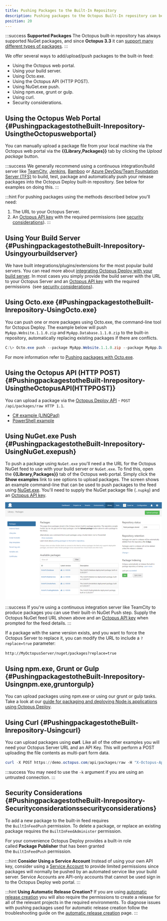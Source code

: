 ```yaml
---
title: Pushing Packages to the Built-In Repository
description: Pushing packages to the Octopus Built-In repository can be done in numerous ways including the Octopus web portal, your build server, and common command line utilities.
position: 20
---
```


:::success
**Supported Packages**
The Octopus built-in repository has always supported NuGet packages, and since **Octopus 3.3** it can [support many different types of packages](/docs/packaging-applications/index.md#supported-formats).
:::

We offer several ways to add/upload/push packages to the built-in feed:

- Using the Octopus web portal.
- Using your build server.
- Using Octo.exe.
- Using the Octopus API (HTTP POST).
- Using NuGet.exe push.
- Using npm.exe, grunt or gulp.
- Using curl.
- Security considerations.

## Using the Octopus Web Portal {#PushingpackagestotheBuilt-Inrepository-UsingtheOctopuswebportal}

You can manually upload a package file from your local machine via the Octopus web portal via the **{{Library,Packages}}** tab by clicking the *Upload package* button.


:::success
We generally recommend using a continuous integration/build server like [TeamCity](/docs/api-and-integration/teamcity.md), [Jenkins](/docs/packaging-applications/build-servers/jenkins.md), [Bamboo](/docs/packaging-applications/build-servers/bamboo.md) or [Azure DevOps/Team Foundation Server (TFS)](/docs/packaging-applications/build-servers/tfs-azure-devops/index.md) to build, test, package and automatically push your release packages into the Octopus Deploy built-in repository. See below for examples on doing this.
:::

:::hint
For pushing packages using the methods described below you'll need:

1. The URL to your Octopus Server.
2. An [Octopus API key](/docs/api-and-integration/api/how-to-create-an-api-key.md) with the required permissions (see [security considerations](/docs/packaging-applications/package-repositories/built-in-repository/pushing-packages-to-the-built-in-repository.md)).
:::

## Using Your Build Server {#PushingpackagestotheBuilt-Inrepository-Usingyourbuildserver}

We have built integrations/plugins/extensions for the most popular build servers. You can read more about [integrating Octopus Deploy with your build server](/docs/api-and-integration/index.md). In most cases you simply provide the build server with the URL to your Octopus Server and an [Octopus API key](/docs/api-and-integration/api/how-to-create-an-api-key.md) with the required permissions  (see [security considerations](/docs/packaging-applications/package-repositories/built-in-repository/pushing-packages-to-the-built-in-repository.md)).

## Using Octo.exe {#PushingpackagestotheBuilt-Inrepository-UsingOcto.exe}

You can push one or more packages using Octo.exe, the command-line tool for Octopus Deploy. The example below will push `MyApp.Website.1.1.0.zip` and `MyApp.Database.1.1.0.zip` to the built-in repository, automatically replacing existing packages if there are conflicts.

```powershell
C:\> Octo.exe push --package MyApp.Website.1.1.0.zip --package MyApp.Database.1.1.0.zip --replace-existing --server http://my.octopus.url --apiKey API-XXXXXXXXXXXXXXXX
```

For more information refer to [Pushing packages with Octo.exe](/docs/api-and-integration/octo.exe-command-line/push.md).

## Using the Octopus API (HTTP POST) {#PushingpackagestotheBuilt-Inrepository-UsingtheOctopusAPI(HTTPPOST)}

You can upload a package via the [Octopus Deploy API](/docs/api-and-integration/api/index.md) - `POST /api/packages/raw HTTP 1.1`.

- [C# example (LINQPad)](https://github.com/OctopusDeploy/OctopusDeploy-Api/blob/master/Octopus.Client/LINQPad/Push%20Package%20to%20Built-In%20Repository.linq)
- [PowerShell example](https://github.com/OctopusDeploy/OctopusDeploy-Api/blob/master/REST/PowerShell/Packages/PushPackage.ps1)

## Using NuGet.exe Push {#PushingpackagestotheBuilt-Inrepository-UsingNuGet.exepush}

To push a package using `NuGet.exe` you'll need a the URL for the Octopus NuGet feed to use with your build server or `NuGet.exe`. To find this, open the **{{Library,Packages}}** tab of the Octopus web portal.  Simply click the **Show examples** link to see options to upload packages. The screen shows an example command-line that can be used to push packages to the feed using [NuGet.exe](http://docs.nuget.org/docs/start-here/installing-nuget). You'll need to supply the NuGet package file (`.nupkg`) and an [Octopus API key](/docs/api-and-integration/api/how-to-create-an-api-key.md).

![](/docs/images/3048094/3277775.png)

:::success
If you're using a continuous integration server like TeamCity to produce packages you can use their built-in NuGet Push step. Supply the Octopus NuGet feed URL shown above and an [Octopus API key](/docs/api-and-integration/api/how-to-create-an-api-key.md) when prompted for the feed details.
:::

If a package with the same version exists, and you want to force the Octopus Server to replace it, you can modify the URL to include a `?replace=true` parameter:

`http://MyOctopusServer/nuget/packages?replace=true`

## Using npm.exe, Grunt or Gulp {#PushingpackagestotheBuilt-Inrepository-Usingnpm.exe,gruntorgulp}

You can upload packages using npm.exe or using our grunt or gulp tasks. Take a look at our [guide for packaging and deploying Node.js applications using Octopus Deploy](/docs/deployment-examples/node-on-linux-deployments/index.md).

## Using Curl {#PushingpackagestotheBuilt-Inrepository-Usingcurl}

You can upload packages using **curl**. Like all of the other examples you will need your Octopus Server URL and an API Key. This will perform a POST uploading the file contents as multi-part form data.

```powershell
curl -X POST https://demo.octopus.com/api/packages/raw -H "X-Octopus-ApiKey: API-YOURAPIKEY" -F "data=@Demo.1.0.0.zip"
```

:::success
You may need to use the `-k` argument if you are using an untrusted connection.
:::

## Security Considerations {#PushingpackagestotheBuilt-Inrepository-Securityconsiderationssecurityconsiderations}

To add a new package to the built-in feed requires the `BuiltInFeedPush` permission. To delete a package, or replace an existing package requires the `BuiltInFeedAdminister` permission.

For your convenience Octopus Deploy provides a built-in role called **Package Publisher** that has been granted the `BuiltInFeedPush` permission.

:::hint
**Consider Using a Service Account**
Instead of using your own API key, consider using a [Service Account](/docs/administration/managing-users-and-teams/service-accounts.md) to provide limited permissions since packages will normally be pushed by an automated service like your build server. Service Accounts are API-only accounts that cannot be used sign in to the Octopus Deploy web portal.
:::

:::hint
**Using Automatic Release Creation?**
If you are using [automatic release creation](/docs/deployment-process/project-triggers/automatic-release-creation.md) you will also require the permissions to create a release for all of the relevant projects in the required environments. To diagnose issues with pushing packages used for automatic release creation follow the troubleshooting guide on the [automatic release creation](/docs/deployment-process/project-triggers/automatic-release-creation.md) page.
:::
